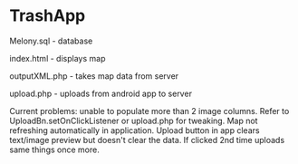 # TrashApp
Melony.sql - database 

index.html - displays map
 
outputXML.php - takes map data from server

upload.php - uploads from android app to server

Current problems: unable to populate more than 2 image columns. Refer to  UploadBn.setOnClickListener оr upload.php for tweaking. 
Map not refreshing automatically in application.
Upload button in app clears text/image preview but doesn't clear the data. If clicked 2nd time uploads same things once more.
